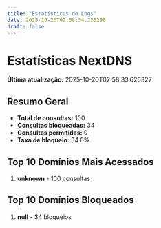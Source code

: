 ```yaml
---
title: "Estatísticas de Logs"
date: 2025-10-20T02:58:34.235296
draft: false
---
```

# Estatísticas NextDNS
**Última atualização:** 2025-10-20T02:58:33.626327
## Resumo Geral
- **Total de consultas:** 100
- **Consultas bloqueadas:** 34
- **Consultas permitidas:** 0
- **Taxa de bloqueio:** 34.0%
## Top 10 Domínios Mais Acessados
1. **unknown** - 100 consultas

## Top 10 Domínios Bloqueados

1. **null** - 34 bloqueios

